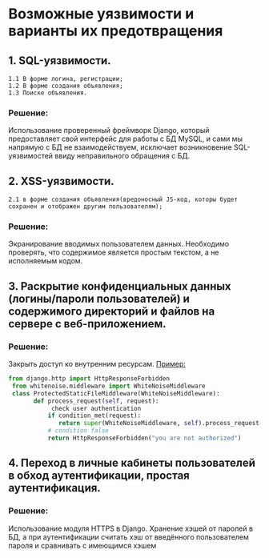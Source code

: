 # Возможные уязвимости и варианты их предотвращения
## 1. SQL-уязвимости.
 	1.1 В форме логина, регистрации;
 	1.2 В форме создания объявления;
 	1.3 Поиске объявления.
 ### Решение:
 Использование проверенный фреймворк Django, который предоставляет свой интерфейс для работы с БД MySQL, и сами мы напрямую с БД не взаимодействуем, исключает возникновение SQL-уязвимостей ввиду неправильного обращения с БД.

## 2. XSS-уязвимости. 
	2.1 в форме создания объявления(вредоносный JS-код, которы будет сохранен и отображен другим пользователям);
 ### Решение:
 Экранирование вводимых пользователем данных. Необходимо проверять, что содержимое является простым текстом, а не исполняемым кодом.
## 3. Раскрытие конфиденциальных данных (логины/пароли пользователей) и содержимого директорий и файлов на сервере с веб-приложением.
 ### Решение:
 Закрыть доступ ко внутренним ресурсам.
 [Пример:](https://stackoverflow.com/questions/43271275/django-restrict-static-folder-access-to-non-logged-in-users)
 ```python
 from django.http import HttpResponseForbidden
  from whitenoise.middleware import WhiteNoiseMiddleware
  class ProtectedStaticFileMiddleware(WhiteNoiseMiddleware):
        def process_request(self, request):
             check user authentication
            if condition_met(request):
               return super(WhiteNoiseMiddleware, self).process_request(request)
            # condition false
            return HttpResponseForbidden("you are not authorized")
 ```
 
## 4. Переход в личные кабинеты пользователей в обход аутентификации, простая аутентификация.
 ### Решение:
 Использование модуля HTTPS в Django.
 Хранение хэшей от паролей в БД, а при аутентификации считать хэш от введённого пользователем пароля и сравнивать с имеющимся хэшем
